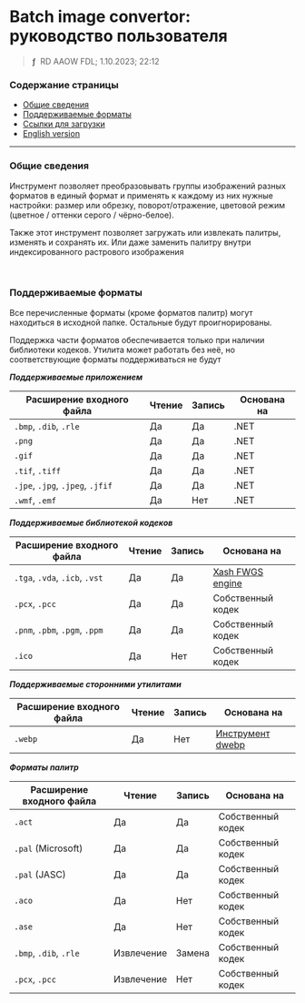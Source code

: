 # Batch image convertor: руководство пользователя
> **ƒ** &nbsp;RD AAOW FDL; 1.10.2023; 22:12



### Содержание страницы

- [Общие сведения](#section-1)
- [Поддерживаемые форматы](#section-2)
- [Ссылки для загрузки](https://adslbarxatov.github.io/DPArray/ru#batch-image-convertor)
- [English version](https://adslbarxatov.github.io/BatchImageConvertor)

---

### Общие сведения

Инструмент позволяет преобразовывать группы изображений разных форматов в единый формат
и применять к каждому из них нужные настройки: размер или обрезку, поворот/отражение,
цветовой режим (цветное / оттенки серого / чёрно-белое).

Также этот инструмент позволяет загружать или извлекать палитры, изменять и сохранять их.
Или даже заменить палитру внутри индексированного растрового изображения

&nbsp;



### Поддерживаемые форматы

Все перечисленные форматы (кроме форматов палитр) могут находиться в исходной папке. Остальные будут проигнорированы.

Поддержка части форматов обеспечивается только при наличии библиотеки кодеков. Утилита может работать без неё, но соответствующие форматы поддерживаться не будут



***Поддерживаемые приложением***

| Расширение входного файла | Чтение | Запись | Основана на |
|-|-|-|-|
| `.bmp`, `.dib`, `.rle` | Да | Да | .NET |
| `.png` | Да | Да | .NET |
| `.gif` | Да | Да | .NET |
| `.tif`, `.tiff` | Да | Да | .NET |
| `.jpe`, `.jpg`, `.jpeg`, `.jfif` | Да | Да | .NET |
| `.wmf`, `.emf` | Да | Нет | .NET |

***Поддерживаемые библиотекой кодеков***

| Расширение входного файла | Чтение | Запись | Основана на |
|-|-|-|-|
| `.tga`, `.vda`, `.icb`, `.vst` | Да | Да | [Xash FWGS engine](https://github.com/FWGS/xash3d-fwgs) |
| `.pcx`, `.pcc` | Да | Да | Собственный кодек |
| `.pnm`, `.pbm`, `.pgm`, `.ppm` | Да | Да | Собственный кодек |
| `.ico` | Да | Нет | Собственный кодек |

***Поддерживаемые сторонними утилитами***

| Расширение входного файла | Чтение | Запись | Основана на |
|-|-|-|-|
| `.webp` | Да | Нет | [Инструмент dwebp](https://developers.google.com/speed/webp/docs/dwebp) |

***Форматы палитр***

| Расширение входного файла | Чтение | Запись | Основана на |
|-|-|-|-|
| `.act` | Да | Да | Собственный кодек |
| `.pal` (Microsoft) | Да | Да | Собственный кодек |
| `.pal` (JASC) | Да | Да | Собственный кодек |
| `.aco` | Да | Нет | Собственный кодек |
| `.ase` | Да | Нет | Собственный кодек |
| `.bmp`, `.dib`, `.rle` | Извлечение | Замена | Собственный кодек |
| `.pcx`, `.pcc` | Извлечение | Нет | Собственный кодек |
